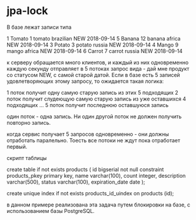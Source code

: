 # jpa-lock

В базе лежат записи типа

1	Tomato	1	  tomato brazilian	NEW	2018-09-14
5	Banana	12	banana africa	    NEW	2018-09-14
3	Potato	3	  potato russia	    NEW	2018-09-14
4	Mango	  9  	mango africa	    NEW	2018-09-14
6	Carrot	7 	carrot russia	    NEW	2018-09-14


к серверу обращается много клиентов, и каждый из них одновременно каждую секунду отправляет в 5 потоках запрос вида - дай мне продукт 
со статусом NEW, с самой старой датой. Если в базе есть 5 записей удовлетворяющих этому запросу, то ожидается такая логика:

1 поток получит одну самую старую запись из этих 5 подходящих
2 поток получит слудеющую самую старую запись из уже оставшихся 4 подходящих
...
5 поток получит последнюю оставшуюся запись

один поток - одна запись. Ни один другой поток не должен получить повторно запись.

когда сервис получает 5 запросов одновременно - они должны отработать паралельно. Тоесть все потоки не ждут пока отработает первый.


скрипт таблицы

create table if not exists products
(
	id bigserial not null
		constraint products_pkey
			primary key,
	name varchar(100),
	count integer,
	description varchar(500),
	status varchar(100),
	expiration_date date
);

create unique index if not exists products_id_uindex on products (id);


в данном примере реализована эта задача путем блокировки на базе, с использованием базы  PostgreSQL. 
